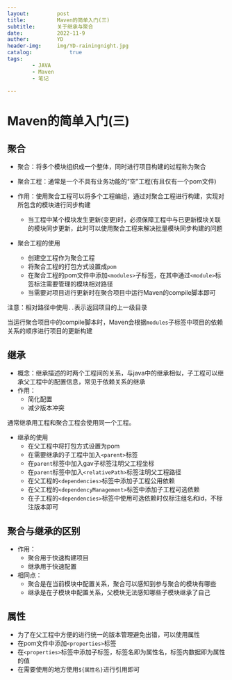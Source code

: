 ```yaml
---
layout:         post
title:          Maven的简单入门(三)
subtitle:       关于继承与聚合
date:           2022-11-9
auther:         YD
header-img:     img/YD-rainingnight.jpg
catalog:            true
tags:
        - JAVA
        - Maven
        - 笔记

---
```


# Maven的简单入门(三)

## 聚合

* 聚合：将多个模块组织成一个整体，同时进行项目构建的过程称为聚合
* 聚合工程：通常是一个不具有业务功能的“空”工程(有且仅有一个pom文件)
* 作用：使用聚合工程可以将多个工程编组，通过对聚合工程进行构建，实现对所包含的模块进行同步构建
  * 当工程中某个模块发生更新(变更)时，必须保障工程中与已更新模块关联的模块同步更新，此时可以使用聚合工程来解决批量模块同步构建的问题

* 聚合工程的使用
  * 创建空工程作为聚合工程
  * 将聚合工程的打包方式设置成`pom`
  * 在聚合工程的pom文件中添加`<modules>`子标签，在其中通过`<module>`标签标注需要管理的模块相对路径
  * 当需要对项目进行更新时在聚合项目中运行Maven的compile脚本即可

注意：相对路径中使用`..`表示返回项目的上一级目录

当运行聚合项目中的compile脚本时，Maven会根据`modules`子标签中项目的依赖关系的顺序进行项目的更新构建

## 继承

* 概念：继承描述的时两个工程间的关系，与java中的继承相似，子工程可以继承父工程中的配置信息，常见于依赖关系的继承
* 作用：
  * 简化配置
  * 减少版本冲突

通常继承用工程和聚合工程会使用同一个工程。

* 继承的使用
  * 在父工程中将打包方式设置为pom
  * 在需要继承的子工程中加入`<parent>`标签
  * 在`parent`标签中加入gav子标签注明父工程坐标
  * 在`parent`标签中加入`<relativePath>`标签注明父工程路径
  * 在父工程的`<dependencies>`标签中添加子工程公用依赖
  * 在父工程的`<dependencyManagement>`标签中添加子工程可选依赖
  * 在子工程的`<dependencies>`标签中使用可选依赖时仅标注组名和id，不标注版本即可

## 聚合与继承的区别

* 作用：
  * 聚合用于快速构建项目
  * 继承用于快速配置
* 相同点：
  * 聚合是在当前模块中配置关系，聚合可以感知到参与聚合的模块有哪些
  * 继承是在子模块中配置关系，父模块无法感知哪些子模块继承了自己

## 属性

* 为了在父工程中方便的进行统一的版本管理避免出错，可以使用属性
* 在pom文件中添加`<properties>`标签
* 在`<properties>`标签中添加子标签，标签名即为属性名，标签内数据即为属性的值
* 在需要使用的地方使用`${属性名}`进行引用即可